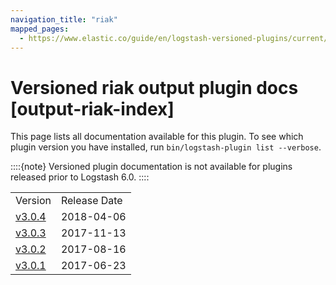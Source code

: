 ```yaml
---
navigation_title: "riak"
mapped_pages:
  - https://www.elastic.co/guide/en/logstash-versioned-plugins/current/output-riak-index.html
---
```


# Versioned riak output plugin docs [output-riak-index]


This page lists all documentation available for this plugin.  To see which plugin version you have installed, run `bin/logstash-plugin list --verbose`.

::::{note}
Versioned plugin documentation is not available for plugins released prior to Logstash 6.0.
::::


|     |     |
| --- | --- |
| Version | Release Date |
| [v3.0.4](v3-0-4-plugins-outputs-riak.md) | 2018-04-06 |
| [v3.0.3](v3-0-3-plugins-outputs-riak.md) | 2017-11-13 |
| [v3.0.2](v3-0-2-plugins-outputs-riak.md) | 2017-08-16 |
| [v3.0.1](v3-0-1-plugins-outputs-riak.md) | 2017-06-23 |





